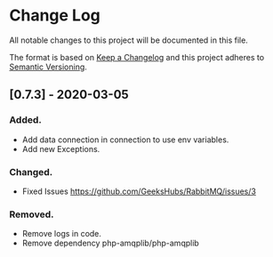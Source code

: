 # Change Log
All notable changes to this project will be documented in this file.

The format is based on [Keep a Changelog](http://keepachangelog.com/)
and this project adheres to [Semantic Versioning](http://semver.org/).

## [0.7.3] - 2020-03-05
### Added.
- Add data connection in connection to use env variables.
- Add new Exceptions.
### Changed.
- Fixed Issues https://github.com/GeeksHubs/RabbitMQ/issues/3
### Removed.
- Remove logs in code.
- Remove dependency php-amqplib/php-amqplib
